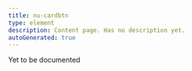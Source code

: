 ```yaml
---
title: nu-cardbtn
type: element
description: Content page. Has no description yet.
autoGenerated: true
---
```


Yet to be documented
